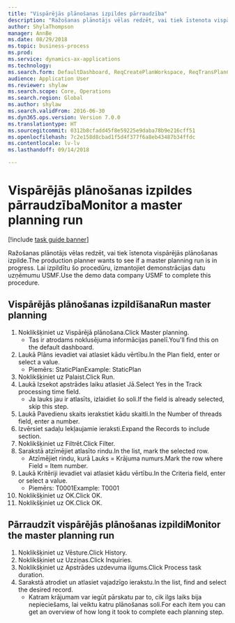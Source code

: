 ```yaml
--- 
title: "Vispārējās plānošanas izpildes pārraudzība"
description: "Ražošanas plānotājs vēlas redzēt, vai tiek īstenota vispārējās plānošanas izpilde."
author: ShylaThompson
manager: AnnBe
ms.date: 08/29/2018
ms.topic: business-process
ms.prod: 
ms.service: dynamics-ax-applications
ms.technology: 
ms.search.form: DefaultDashboard, ReqCreatePlanWorkspace, ReqTransPlanCard, SysQueryForm, InventItemIdLookupSimple, ReqLog, ReqProcessTaskTrace
audience: Application User
ms.reviewer: shylaw
ms.search.scope: Core, Operations
ms.search.region: Global
ms.author: shylaw
ms.search.validFrom: 2016-06-30
ms.dyn365.ops.version: Version 7.0.0
ms.translationtype: HT
ms.sourcegitcommit: 0312b8cfadd45f8e59225e9daba78b9e216cff51
ms.openlocfilehash: 7c2e158d8cbad1f5d4f377f6a8eb43487b34ffdc
ms.contentlocale: lv-lv
ms.lasthandoff: 09/14/2018

---
```

# <a name="monitor-a-master-planning-run"></a><span data-ttu-id="04760-103">Vispārējās plānošanas izpildes pārraudzība</span><span class="sxs-lookup"><span data-stu-id="04760-103">Monitor a master planning run</span></span>

[!include [task guide banner](../../includes/task-guide-banner.md)]

<span data-ttu-id="04760-104">Ražošanas plānotājs vēlas redzēt, vai tiek īstenota vispārējās plānošanas izpilde.</span><span class="sxs-lookup"><span data-stu-id="04760-104">The production planner wants to see if a master planning run is in progress.</span></span> <span data-ttu-id="04760-105">Lai izpildītu šo procedūru, izmantojiet demonstrācijas datu uzņēmumu USMF.</span><span class="sxs-lookup"><span data-stu-id="04760-105">Use the demo data company USMF to complete this procedure.</span></span>


## <a name="run-master-planning"></a><span data-ttu-id="04760-106">Vispārējās plānošanas izpildīšana</span><span class="sxs-lookup"><span data-stu-id="04760-106">Run master planning</span></span>
1. <span data-ttu-id="04760-107">Noklikšķiniet uz Vispārējā plānošana.</span><span class="sxs-lookup"><span data-stu-id="04760-107">Click Master planning.</span></span>
    * <span data-ttu-id="04760-108">Tas ir atrodams noklusējuma informācijas panelī.</span><span class="sxs-lookup"><span data-stu-id="04760-108">You'll find this on the default dashboard.</span></span>  
2. <span data-ttu-id="04760-109">Laukā Plāns ievadiet vai atlasiet kādu vērtību.</span><span class="sxs-lookup"><span data-stu-id="04760-109">In the Plan field, enter or select a value.</span></span>
    * <span data-ttu-id="04760-110">Piemērs: StaticPlan</span><span class="sxs-lookup"><span data-stu-id="04760-110">Example: StaticPlan</span></span>  
3. <span data-ttu-id="04760-111">Noklikšķiniet uz Palaist.</span><span class="sxs-lookup"><span data-stu-id="04760-111">Click Run.</span></span>
4. <span data-ttu-id="04760-112">Laukā Izsekot apstrādes laiku atlasiet Jā.</span><span class="sxs-lookup"><span data-stu-id="04760-112">Select Yes in the Track processing time field.</span></span>
    * <span data-ttu-id="04760-113">Ja lauks jau ir atlasīts, izlaidiet šo soli.</span><span class="sxs-lookup"><span data-stu-id="04760-113">If the field is already selected, skip this step.</span></span>  
5. <span data-ttu-id="04760-114">Laukā Pavedienu skaits ierakstiet kādu skaitli.</span><span class="sxs-lookup"><span data-stu-id="04760-114">In the Number of threads field, enter a number.</span></span>
6. <span data-ttu-id="04760-115">Izvērsiet sadaļu Iekļaujamie ieraksti.</span><span class="sxs-lookup"><span data-stu-id="04760-115">Expand the Records to include section.</span></span>
7. <span data-ttu-id="04760-116">Noklikšķiniet uz Filtrēt.</span><span class="sxs-lookup"><span data-stu-id="04760-116">Click Filter.</span></span>
8. <span data-ttu-id="04760-117">Sarakstā atzīmējiet atlasīto rindu.</span><span class="sxs-lookup"><span data-stu-id="04760-117">In the list, mark the selected row.</span></span>
    * <span data-ttu-id="04760-118">Atzīmējiet rindu, kurā Lauks = Krājuma numurs.</span><span class="sxs-lookup"><span data-stu-id="04760-118">Mark the row where Field = Item number.</span></span>  
9. <span data-ttu-id="04760-119">Laukā Kritēriji ievadiet vai atlasiet kādu vērtību.</span><span class="sxs-lookup"><span data-stu-id="04760-119">In the Criteria field, enter or select a value.</span></span>
    * <span data-ttu-id="04760-120">Piemērs: T0001</span><span class="sxs-lookup"><span data-stu-id="04760-120">Example: T0001</span></span>  
10. <span data-ttu-id="04760-121">Noklikšķiniet uz OK.</span><span class="sxs-lookup"><span data-stu-id="04760-121">Click OK.</span></span>
11. <span data-ttu-id="04760-122">Noklikšķiniet uz OK.</span><span class="sxs-lookup"><span data-stu-id="04760-122">Click OK.</span></span>

## <a name="monitor-the-master-planning-run"></a><span data-ttu-id="04760-123">Pārraudzīt vispārējās plānošanas izpildi</span><span class="sxs-lookup"><span data-stu-id="04760-123">Monitor the master planning run</span></span>
1. <span data-ttu-id="04760-124">Noklikšķiniet uz Vēsture.</span><span class="sxs-lookup"><span data-stu-id="04760-124">Click History.</span></span>
2. <span data-ttu-id="04760-125">Noklikšķiniet uz Uzziņas.</span><span class="sxs-lookup"><span data-stu-id="04760-125">Click Inquiries.</span></span>
3. <span data-ttu-id="04760-126">Noklikšķiniet uz Apstrādes uzdevuma ilgums.</span><span class="sxs-lookup"><span data-stu-id="04760-126">Click Process task duration.</span></span>
4. <span data-ttu-id="04760-127">Sarakstā atrodiet un atlasiet vajadzīgo ierakstu.</span><span class="sxs-lookup"><span data-stu-id="04760-127">In the list, find and select the desired record.</span></span>
    * <span data-ttu-id="04760-128">Katram krājumam var iegūt pārskatu par to, cik ilgs laiks bija nepieciešams, lai veiktu katru plānošanas soli.</span><span class="sxs-lookup"><span data-stu-id="04760-128">For each item you can get an overview of how long it took to complete each planning step.</span></span>  


